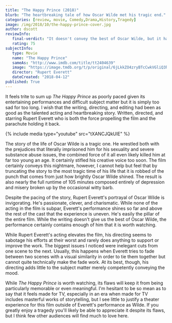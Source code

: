 ```yaml
---
title: "The Happy Prince (2018)"
blurb: "The heartbreaking tale of how Oscar Wilde met his tragic end."
categories: [review, movie, Comedy,Drama,History,Tragedy]
image: /img/2018/10/the-happy-prince-cover.jpg
author: dscott
reviewInfo:
   final-verdict: "It doesn't convey the best of Oscar Wilde, but it has enough of his spirit to enjoy."
   rating: 75
subjectInfo:
   type: Movie
   name: "The Happy Prince"
   sameAs: "http://www.imdb.com/title/tt2404639"
   image: "https://image.tmdb.org/t/p/original/6jLkkZO4zryBTcCwkVGliQ3h5TU.jpg"
   director: "Rupert Everett"
   dateCreated: "2018-04-12"
published: True
---
```



It feels trite to sum up *The Happy Prince* as poorly paced given its entertaining performances and difficult subject matter but it is simply too sad for too long. I wish that the writing, directing, and editing had been as good as the talented acting and heartbreaking story. Written, directed, and starring Rupert Everett who is both the force propelling the film and the parachute holding it back.

{% include media type="youtube" src="tXANCJQkUIE" %}

The story of the life of Oscar Wilde is a tragic one. He wrestled both with the prejudices that literally imprisoned him for his sexuality and severe substance abuse issues, the combined force of it all even likely killed him at far too young an age. It certainly stifled his creative voice too soon.  The film certainly conveys this nightmare, however, I cannot help but feel that by truncating the story to the most tragic time of his life that it is robbed of the punch that comes from just how brightly Oscar Wilde shined. The result is also nearly the full runtime of 105 minutes composed entirely of depression and misery broken up by the occasional witty barb.

Despite the pacing of the story, Rupert Everett's portrayal of Oscar Wilde is invigorating. He's passionate, clever, and charismatic. While none of the acting in the film is subpar, Everett's performance shines so far and above the rest of the cast that the experience is uneven. He's easily the pillar of the entire film. While the writing doesn't give us the best of Oscar Wilde, the performance certainly contains enough of him that it is worth watching.

While Rupert Everett's acting elevates the film, his directing seems to sabotage his efforts at their worst and rarely does anything to support or improve the work. The biggest issues I noticed were inelegant cuts from one scene to the next. Usually, this happens when Everett tries to fade between two scenes with a visual similarity in order to tie them together but cannot quite technically make the fade work. At its best, though, his directing adds little to the subject matter merely competently conveying the mood.

While *The Happy Prince* is worth watching, its flaws will keep it from being particularly memorable or even meaningful. I'm hesitant to be so mean as to say that it feels made for TV, especially in an era when made for TV includes masterful works of storytelling, but I see little to justify a theater experience for this film outside of Everett's performance as Wilde. If you greatly enjoy a tragedy you'll likely be able to appreciate it despite its flaws, but I think few other audiences will find much to love here. 
